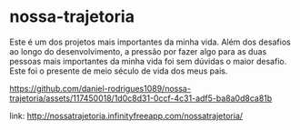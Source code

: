 # nossa-trajetoria
Este é um dos projetos mais importantes da minha vida. Além dos desafios ao longo do desenvolvimento, a pressão por fazer algo para as duas pessoas mais importantes da minha vida foi sem dúvidas o maior desafio. Este foi o presente de meio século de vida dos meus pais.


https://github.com/daniel-rodrigues1089/nossa-trajetoria/assets/117450018/1d0c8d31-0ccf-4c31-adf5-ba8a0d8ca81b


link: http://nossatrajetoria.infinityfreeapp.com/nossatrajetoria/
